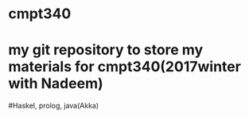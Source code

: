 # cmpt340
# my git repository to store my materials for cmpt340(2017winter with Nadeem)
#Haskel, prolog, java(Akka)
